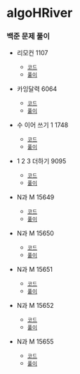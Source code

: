 # algoHRiver

### 백준 문제 풀이

- 리모컨 1107
    - [`코드`](algoHRiver%2FBaekjoon%2FBruteForce%2FRemote1107%2FP1107.java)
    - [`풀이`](algoHRiver%2FBaekjoon%2FBruteForce%2FRemote1107%2FREADME.md)

- 카잉달력 6064
  - [`코드`](algoHRiver%2FBaekjoon%2FBruteForce%2Fcalendar6064%2FP6064.java)
  - [`풀이`](algoHRiver%2FBaekjoon%2FBruteForce%2Fcalendar6064%2FREADME.md)
- 수 이어 쓰기 1 1748
  - [`코드`](algoHRiver%2FBaekjoon%2FBruteForce%2Fnumber1748%2FP1748.java)
  - [`풀이`](algoHRiver%2FBaekjoon%2FBruteForce%2Fnumber1748%2FREADME.md)

- 1 2 3 더하기 9095
  - [`코드`](algoHRiver%2FBaekjoon%2FBruteForce%2Fplus9095%2FP9095.java)
  - [`풀이`](algoHRiver%2FBaekjoon%2FBruteForce%2Fplus9095%2FREADME.md)
- N과 M 15649
  - [`코드`](algoHRiver%2FBaekjoon%2FBruteForce%2FNM15649%2FP15649.java)
  - [`풀이`](algoHRiver%2FBaekjoon%2FBruteForce%2FNM15649%2FREADME.md)
- N과 M 15650
  - [`코드`](algoHRiver%2FBaekjoon%2FBruteForce%2FNM15650%2FP15650.java)
  - [`풀이`](algoHRiver%2FBaekjoon%2FBruteForce%2FNM15650%2FREADME.md)
- N과 M 15651
  - [`코드`](algoHRiver%2FBaekjoon%2FBruteForce%2FNM15651%2FP15651.java)
  - [`풀이`](algoHRiver%2FBaekjoon%2FBruteForce%2FNM15651%2FREADME.md)

- N과 M 15652
  - [`코드`](algoHRiver%2FBaekjoon%2FBruteForce%2FNM15652%2FP15652.java)
  - [`풀이`](algoHRiver%2FBaekjoon%2FBruteForce%2FNM15652%2FREADME.md)

- N과 M 15655
  - [`코드`](algoHRiver%2FBaekjoon%2FBruteForce%2FNM15655%2FP15655.java)
  - [`풀이`](algoHRiver%2FBaekjoon%2FBruteForce%2FNM15655%2FREADME.md)


